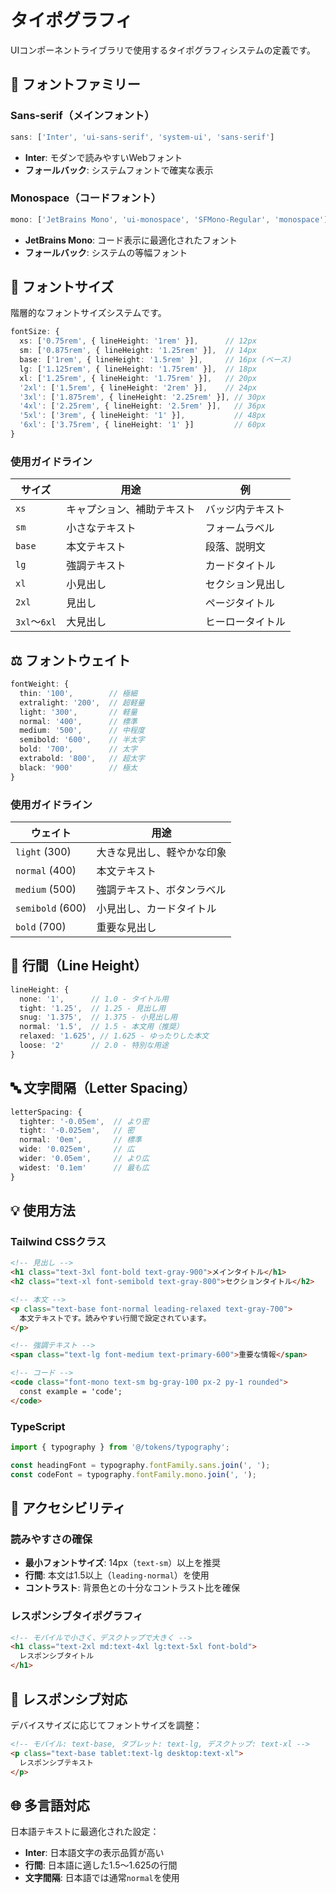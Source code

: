 # タイポグラフィ

UIコンポーネントライブラリで使用するタイポグラフィシステムの定義です。

## 📝 フォントファミリー

### Sans-serif（メインフォント）
```typescript
sans: ['Inter', 'ui-sans-serif', 'system-ui', 'sans-serif']
```
- **Inter**: モダンで読みやすいWebフォント
- **フォールバック**: システムフォントで確実な表示

### Monospace（コードフォント）
```typescript
mono: ['JetBrains Mono', 'ui-monospace', 'SFMono-Regular', 'monospace']
```
- **JetBrains Mono**: コード表示に最適化されたフォント
- **フォールバック**: システムの等幅フォント

## 📏 フォントサイズ

階層的なフォントサイズシステムです。

```typescript
fontSize: {
  xs: ['0.75rem', { lineHeight: '1rem' }],      // 12px
  sm: ['0.875rem', { lineHeight: '1.25rem' }],  // 14px
  base: ['1rem', { lineHeight: '1.5rem' }],     // 16px (ベース)
  lg: ['1.125rem', { lineHeight: '1.75rem' }],  // 18px
  xl: ['1.25rem', { lineHeight: '1.75rem' }],   // 20px
  '2xl': ['1.5rem', { lineHeight: '2rem' }],    // 24px
  '3xl': ['1.875rem', { lineHeight: '2.25rem' }], // 30px
  '4xl': ['2.25rem', { lineHeight: '2.5rem' }],   // 36px
  '5xl': ['3rem', { lineHeight: '1' }],           // 48px
  '6xl': ['3.75rem', { lineHeight: '1' }]         // 60px
}
```

### 使用ガイドライン

| サイズ | 用途 | 例 |
|--------|------|-----|
| `xs` | キャプション、補助テキスト | バッジ内テキスト |
| `sm` | 小さなテキスト | フォームラベル |
| `base` | 本文テキスト | 段落、説明文 |
| `lg` | 強調テキスト | カードタイトル |
| `xl` | 小見出し | セクション見出し |
| `2xl` | 見出し | ページタイトル |
| `3xl`〜`6xl` | 大見出し | ヒーロータイトル |

## ⚖️ フォントウェイト

```typescript
fontWeight: {
  thin: '100',        // 極細
  extralight: '200',  // 超軽量
  light: '300',       // 軽量
  normal: '400',      // 標準
  medium: '500',      // 中程度
  semibold: '600',    // 半太字
  bold: '700',        // 太字
  extrabold: '800',   // 超太字
  black: '900'        // 極太
}
```

### 使用ガイドライン

| ウェイト | 用途 |
|----------|------|
| `light` (300) | 大きな見出し、軽やかな印象 |
| `normal` (400) | 本文テキスト |
| `medium` (500) | 強調テキスト、ボタンラベル |
| `semibold` (600) | 小見出し、カードタイトル |
| `bold` (700) | 重要な見出し |

## 📐 行間（Line Height）

```typescript
lineHeight: {
  none: '1',      // 1.0 - タイトル用
  tight: '1.25',  // 1.25 - 見出し用
  snug: '1.375',  // 1.375 - 小見出し用
  normal: '1.5',  // 1.5 - 本文用（推奨）
  relaxed: '1.625', // 1.625 - ゆったりした本文
  loose: '2'      // 2.0 - 特別な用途
}
```

## 🔤 文字間隔（Letter Spacing）

```typescript
letterSpacing: {
  tighter: '-0.05em',  // より密
  tight: '-0.025em',   // 密
  normal: '0em',       // 標準
  wide: '0.025em',     // 広
  wider: '0.05em',     // より広
  widest: '0.1em'      // 最も広
}
```

## 💡 使用方法

### Tailwind CSSクラス
```html
<!-- 見出し -->
<h1 class="text-3xl font-bold text-gray-900">メインタイトル</h1>
<h2 class="text-xl font-semibold text-gray-800">セクションタイトル</h2>

<!-- 本文 -->
<p class="text-base font-normal leading-relaxed text-gray-700">
  本文テキストです。読みやすい行間で設定されています。
</p>

<!-- 強調テキスト -->
<span class="text-lg font-medium text-primary-600">重要な情報</span>

<!-- コード -->
<code class="font-mono text-sm bg-gray-100 px-2 py-1 rounded">
  const example = 'code';
</code>
```

### TypeScript
```typescript
import { typography } from '@/tokens/typography';

const headingFont = typography.fontFamily.sans.join(', ');
const codeFont = typography.fontFamily.mono.join(', ');
```

## 🎯 アクセシビリティ

### 読みやすさの確保
- **最小フォントサイズ**: 14px（`text-sm`）以上を推奨
- **行間**: 本文は1.5以上（`leading-normal`）を使用
- **コントラスト**: 背景色との十分なコントラスト比を確保

### レスポンシブタイポグラフィ
```html
<!-- モバイルで小さく、デスクトップで大きく -->
<h1 class="text-2xl md:text-4xl lg:text-5xl font-bold">
  レスポンシブタイトル
</h1>
```

## 📱 レスポンシブ対応

デバイスサイズに応じてフォントサイズを調整：

```html
<!-- モバイル: text-base, タブレット: text-lg, デスクトップ: text-xl -->
<p class="text-base tablet:text-lg desktop:text-xl">
  レスポンシブテキスト
</p>
```

## 🌐 多言語対応

日本語テキストに最適化された設定：

- **Inter**: 日本語文字の表示品質が高い
- **行間**: 日本語に適した1.5〜1.625の行間
- **文字間隔**: 日本語では通常`normal`を使用
